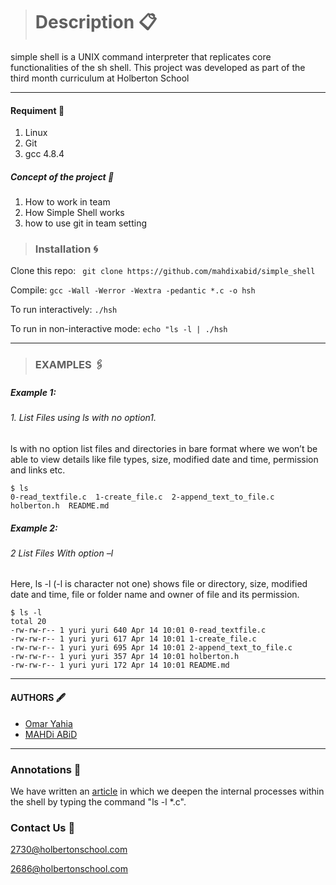 > # Description 📋 

simple shell is a UNIX command interpreter that replicates core functionalities of the sh shell. This project was developed as part of the third month curriculum at Holberton School

------------
 #### Requiment 🚩
1.  Linux
2.  Git
3.  gcc 4.8.4

##### Concept of the project 📢
1. How to work in team
2. How Simple Shell works
3. how to use git in team setting


> ### Installation 🌀

Clone this repo:    ` git clone https://github.com/mahdixabid/simple_shell`

Compile: `gcc -Wall -Werror -Wextra -pedantic *.c -o hsh`

To run interactively: `./hsh` 

To run in non-interactive mode: `echo "ls -l | ./hsh`

------------


> ###  EXAMPLES 🖇

##### Example  1:
###### 1. List Files using ls with no option1.
ls with no option list files and directories in bare format where we won’t be able to view details like file types, size, modified date and time, permission and links etc.
```shell
$ ls
0-read_textfile.c  1-create_file.c  2-append_text_to_file.c  holberton.h  README.md
```
##### Example 2:
###### 2 List Files With option –l
Here, ls -l (-l is character not one) shows file or directory, size, modified date and time, file or folder name and owner of file and its permission.
```shell
$ ls -l
total 20
-rw-rw-r-- 1 yuri yuri 640 Apr 14 10:01 0-read_textfile.c
-rw-rw-r-- 1 yuri yuri 617 Apr 14 10:01 1-create_file.c
-rw-rw-r-- 1 yuri yuri 695 Apr 14 10:01 2-append_text_to_file.c
-rw-rw-r-- 1 yuri yuri 357 Apr 14 10:01 holberton.h
-rw-rw-r-- 1 yuri yuri 172 Apr 14 10:01 README.md

```

------------


#### AUTHORS 🖋
- [Omar Yahia](https://github.com/omaryahia4/ "Omar Yahia")
- [MAHDi ABiD](github.com/mahdixabid "MAHDi ABiD")





------------
### Annotations  📡

We have written an [article](https://www.linkedin.com/post/edit/6787079741284388864/ "article") in which we deepen the internal processes within the shell by typing the command "ls -l *.c".
### Contact Us 👥 
2730@holbertonschool.com

2686@holbertonschool.com

